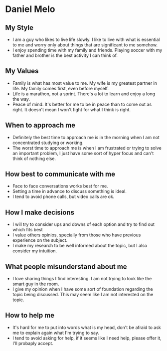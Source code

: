 # Daniel Melo

## My Style
* I am a guy who likes to live life slowly. I like to live with what is essential to me and worry only about things that are significant to me somehow.
* I enjoy spending time with my family and friends. Playing soccer with my father and brother is the best activity I can think of.

## My Values
* Family is what has most value to me. My wife is my greatest partner in life. My family comes first, even before myself.
* Life is a marathon, not a sprint. There's a lot to learn and enjoy a long the way.
* Peace of mind. It's better for me to be in peace than to come out as right. It doesn't mean I won't fight for what I think is right.

## When to approach me
* Definitely the best time to approach me is in the morning when I am not concentrated studying or working.
* The worst time to approach me is when I am frustrated or trying to solve an important problem, I just have some sort of hyper focus and can't think of nothing else.

## How best to communicate with me
* Face to face conversations works best for me.
* Setting a time in advance to discuss something is ideal.
* I tend to avoid phone calls, but video calls are ok.

## How I make decisions
* I will try to consider ups and downs of each option and try to find out which fits best
* I value others opinios, specially from those who have previous experience on the subject.
* I make my research to be well informed about the topic, but I also consider my intuition.
## What people misunderstand about me
* I love sharing things I find interesting. I am not trying to look like the smart guy in the room.
* I give my opinion when I have some sort of foundation regarding the topic being discussed. This may seem like I am not interested on the topic.

## How to help me
* It's hard for me to put into words what is my head, don't be afraid to ask me to explain again what I'm trying to say.
* I tend to avoid asking for help, if it seems like I need help, please offer it, I'll probaply accept.